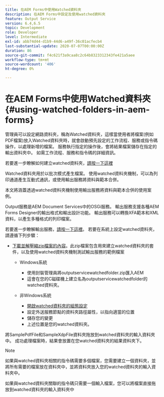 ```yaml
---
title: 在AEM Forms中使用Watched資料夾
description: 在AEM Forms中設定及使用watched資料夾
feature: Output Service
version: 6.4,6.5
topic: Development
role: Developer
level: Intermediate
exl-id: abb74d44-d1b9-44d6-a49f-36c01acfecb4
last-substantial-update: 2020-07-07T00:00:00Z
duration: 86
source-git-commit: f4c621f3a9caa8c2c64b8323312343fe421a5aee
workflow-type: tm+mt
source-wordcount: '406'
ht-degree: 0%

---
```


# 在AEM Forms中使用Watched資料夾{#using-watched-folders-in-aem-forms}

管理員可以設定網路資料夾，稱為Watched資料夾，這樣當使用者將檔案(例如PDF檔案)放入Watched資料夾時，就會啟動預先設定的工作流程、服務或指令碼操作，以處理新增的檔案。 服務執行指定的操作後，會將結果檔案儲存在指定的輸出資料夾中。 如需工作流程、服務和指令碼的詳細資訊。

若要進一步瞭解如何建立watched資料夾，[請按一下這裡](https://helpx.adobe.com/experience-manager/6-4/forms/using/Creating-Configure-watched-folder.html)

Watched資料夾用於以批次模式產生檔案。 使用watched資料夾機制，可以為列印通道產生互動式通訊，或使用輸出服務將資料與範本合併。

本文將涵蓋透過watched資料夾機制使用輸出服務將資料與範本合併的使用案例。

Output服務是AEM Document Services中的OSGi服務。 輸出服務支援各種AEM Forms Designer的輸出格式和輸出設計功能。 輸出服務可以轉換XFA範本和XML資料，以產生多種格式的列印檔案。

若要進一步瞭解輸出服務，[請按一下這裡](https://helpx.adobe.com/aem-forms/6/output-service.html)。
若要在系統上設定watched資料夾，請遵循下列步驟：
* [下載並解壓縮zip檔案的內容](assets/outputservicewatchedfolderkt.zip)。此zip檔案包含用來建立watched資料夾的套件，以及使用watched資料夾機制測試輸出服務的範例檔案
   * Windows系統

      * 使用封裝管理員將outputservicewatchedfolder.zip匯入AEM
      * 這會在您的C磁碟機上建立名為outputservicewatchedfolder的watched資料夾。
   * 非Windows系統
      * [開啟watched資料夾的組態設定](http://localhost:4502/crx/de/index.jsp#/etc/fd/watchfolder/config/outputservice)
      * 設定外送服務節點的資料夾路徑屬性，以指向適當的位置
      * 儲存您的變更
      * 上述位置是您的watched資料夾。

將SamplePdfFile和SampleXdpFile資料夾拖放到watched資料夾的輸入資料夾中。 成功處理檔案時，結果會放置在您watched資料夾的結果資料夾下。


>[!NOTE]
>
>如果與watched資料夾相關的指令碼需要多個檔案，您需要建立一個資料夾，並將所有需要的檔案放在資料夾中，並將資料夾放入您的watched資料夾的輸入資料夾中。
>
>如果與watched資料夾關聯的指令碼只需要一個輸入檔案，您可以將檔案直接拖放到watched資料夾的輸入資料夾中
